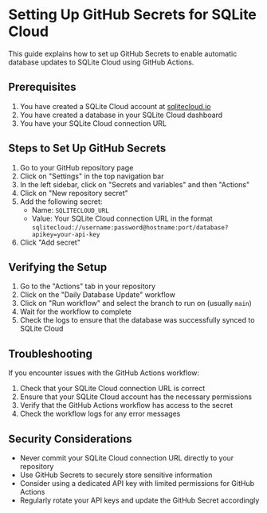 # Setting Up GitHub Secrets for SQLite Cloud

This guide explains how to set up GitHub Secrets to enable automatic database updates to SQLite Cloud using GitHub Actions.

## Prerequisites

1. You have created a SQLite Cloud account at [sqlitecloud.io](https://sqlitecloud.io)
2. You have created a database in your SQLite Cloud dashboard
3. You have your SQLite Cloud connection URL

## Steps to Set Up GitHub Secrets

1. Go to your GitHub repository page
2. Click on "Settings" in the top navigation bar
3. In the left sidebar, click on "Secrets and variables" and then "Actions"
4. Click on "New repository secret"
5. Add the following secret:
   - Name: `SQLITECLOUD_URL`
   - Value: Your SQLite Cloud connection URL in the format `sqlitecloud://username:password@hostname:port/database?apikey=your-api-key`
6. Click "Add secret"

## Verifying the Setup

1. Go to the "Actions" tab in your repository
2. Click on the "Daily Database Update" workflow
3. Click on "Run workflow" and select the branch to run on (usually `main`)
4. Wait for the workflow to complete
5. Check the logs to ensure that the database was successfully synced to SQLite Cloud

## Troubleshooting

If you encounter issues with the GitHub Actions workflow:

1. Check that your SQLite Cloud connection URL is correct
2. Ensure that your SQLite Cloud account has the necessary permissions
3. Verify that the GitHub Actions workflow has access to the secret
4. Check the workflow logs for any error messages

## Security Considerations

- Never commit your SQLite Cloud connection URL directly to your repository
- Use GitHub Secrets to securely store sensitive information
- Consider using a dedicated API key with limited permissions for GitHub Actions
- Regularly rotate your API keys and update the GitHub Secret accordingly
